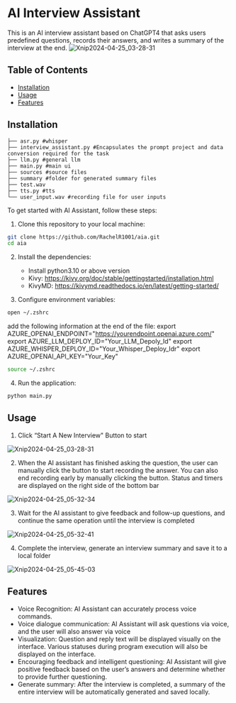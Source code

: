 # AI Interview Assistant

This is an AI interview assistant based on ChatGPT4 that asks users predefined questions, records their answers, and writes a summary of the interview at the end. 
![Xnip2024-04-25_03-28-31](https://github.com/RachelR1001/aia/assets/148432322/42dd1b4a-7789-4c79-ac19-866d191022f7)


## Table of Contents

- [Installation](#installation)
- [Usage](#usage)
- [Features](#features)

## Installation
```
├── asr.py #whisper
├── interview_assistant.py #Encapsulates the prompt project and data conversion required for the task
├── llm.py #general llm
├── main.py #main ui
├── sources #source files
├── summary #folder for generated summary files
├── test.wav
├── tts.py #tts
└── user_input.wav #recording file for user inputs
```

To get started with AI Assistant, follow these steps:
1. Clone this repository to your local machine:

```bash
git clone https://github.com/RachelR1001/aia.git
cd aia
```

2. Install the dependencies:
   - Install python3.10 or above version
   - Kivy: https://kivy.org/doc/stable/gettingstarted/installation.html
   - KivyMD: https://kivymd.readthedocs.io/en/latest/getting-started/
  
    
3. Configure environment variables:
```bash
open ~/.zshrc
```
add the following information at the end of the file:
  export AZURE_OPENAI_ENDPOINT="https://yourendpoint.openai.azure.com/"
  export AZURE_LLM_DEPLOY_ID="Your_LLM_Depoly_Id"
  export AZURE_WHISPER_DEPLOY_ID="Your_Whisper_Deploy_Idr"
  export AZURE_OPENAI_API_KEY="Your_Key"

```bash
source ~/.zshrc
```

4. Run the application:
```bash
python main.py
```


## Usage
1. Click “Start A New Interview" Button to start
   
![Xnip2024-04-25_03-28-31](https://github.com/RachelR1001/aia/assets/148432322/efaa0f13-8c0e-482a-a4d0-e122bfa1319a)

2. When the AI assistant has finished asking the question, the user can manually click the button to start recording the answer. You can also end recording early by manually clicking the button. Status and timers are displayed on the right side of the bottom bar
   
![Xnip2024-04-25_05-32-34](https://github.com/RachelR1001/aia/assets/148432322/28ce4ca8-2732-4913-bf88-a99aeea3a3f7)

3. Wait for the AI assistant to give feedback and follow-up questions, and continue the same operation until the interview is completed
   
![Xnip2024-04-25_05-32-41](https://github.com/RachelR1001/aia/assets/148432322/b1a0cac5-f020-4638-adfa-fc014c62cbdb)

4. Complete the interview, generate an interview summary and save it to a local folder
   
![Xnip2024-04-25_05-45-03](https://github.com/RachelR1001/aia/assets/148432322/33c10b0b-cd29-4cc6-a2a7-157367ee9793)

## Features
- Voice Recognition: AI Assistant can accurately process voice commands.
- Voice dialogue communication: AI Assistant will ask questions via voice, and the user will also answer via voice
- Visualization: Question and reply text will be displayed visually on the interface. Various statuses during program execution will also be displayed on the interface.
- Encouraging feedback and intelligent questioning: AI Assistant will give positive feedback based on the user’s answers and determine whether to provide further questioning.
- Generate summary: After the interview is completed, a summary of the entire interview will be automatically generated and saved locally.
